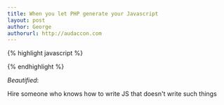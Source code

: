 ```yaml
---
title: When you let PHP generate your Javascript
layout: post
author: George
authorurl: http://audaccon.com
---
```


{% highlight javascript %}

<script> 
$(document).ready(function(){
    $("#flip1").hover(function(){
        $("#panel1").slideToggle("fast");
    });
});
</script>
<script>
$(document).ready(function(){
    $("#flip2").hover(function(){
        $("#panel2").slideToggle("fast");
    });
});
</script>
<script>
$(document).ready(function(){
    $("#flip3").hover(function(){
        $("#panel3").slideToggle("fast");
    });
});
</script>
<script>
$(document).ready(function(){
    $("#flip4").hover(function(){
        $("#panel4").slideToggle("fast");
    });
});
</script>
<script>
$(document).ready(function(){
    $("#flip5").hover(function(){
        $("#panel5").slideToggle("fast");
    });
});
</script>
<script>
$(document).ready(function(){
    $("#flip6").hover(function(){
        $("#panel6").slideToggle("fast");
    });
});
</script>
<script>
$(document).ready(function(){
    $("#flip7").hover(function(){
        $("#panel7").slideToggle("fast");
    });
});
</script>

{% endhighlight %}

*Beautified*:

Hire someone who knows how to write JS that doesn't write such things
